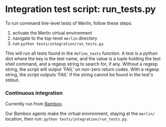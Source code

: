 # Integration test script: run_tests.py

To run command line-level tests of Merlin, follow these steps:

1. activate the Merlin virtual environment
2. navigate to the top-level `merlin` directory
3. run `python tests/integration/run_tests.py`

This will run all tests found in the `define_tests` function.
A test is a python dict where the key is the test name, and the
value is a tuple holding the test shell command, and a regexp string
to search for, if any. Without a regexp string, the script will
output 'FAIL' on non-zero return codes. With a regexp string, the
script outputs 'FAIL' if the string cannot be found in the
test's stdout.


### Continuous integration
Currently run from [Bamboo](https://lc.llnl.gov/bamboo/chain/admin/config/defaultStages.action?buildKey=MLSI-TES).

Our Bamboo agents make the virtual environment, staying at the `merlin/` location, then run: `python tests/integration/run_tests.py`.
